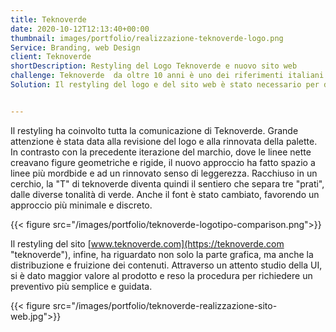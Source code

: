 ```yaml
---
title: Teknoverde
date: 2020-10-12T12:13:40+00:00
thumbnail: images/portfolio/realizzazione-teknoverde-logo.png
Service: Branding, web Design
client: Teknoverde
shortDescription: Restyling del Logo Teknoverde e nuovo sito web
challenge: Teknoverde  da oltre 10 anni è uno dei riferimenti italiani nel campo della vendita e posa di prati in erba sintetica. Dopo Anni di onorato servizio, il brand storico era pronto per una svecchiata.
Solution: Il restyling del logo e del sito web è stato necessario per dare lustro alla comunicazione dell'azienda che si interfaccia non solo con privati ma anche con aziende fornitrici e rivenditori.


---
```


Il restyling ha coinvolto tutta la comunicazione di Teknoverde. Grande attenzione è stata data alla revisione del logo e alla rinnovata della palette. In contrasto con la precedente iterazione del marchio, dove le linee nette creavano figure geometriche e rigide, il nuovo approccio ha fatto spazio a linee più mordbide e ad un rinnovato senso di leggerezza. Racchiuso in un cerchio, la "T" di teknoverde diventa quindi il sentiero che separa tre "prati", dalle diverse tonalità di verde. Anche il font è stato cambiato, favorendo un approccio più minimale e discreto.  


{{< figure src="/images/portfolio/teknoverde-logotipo-comparison.png">}}

Il restyling del sito [www.teknoverde.com](https://teknoverde.com "teknoverde"), infine, ha riguardato non solo la parte grafica, ma anche la distribuzione e fruizione dei contenuti. Attraverso un attento studio della UI, si è dato maggior valore al prodotto e reso la procedura per richiedere un preventivo più semplice e guidata.  

{{< figure src="/images/portfolio/teknoverde-realizzazione-sito-web.jpg">}}
